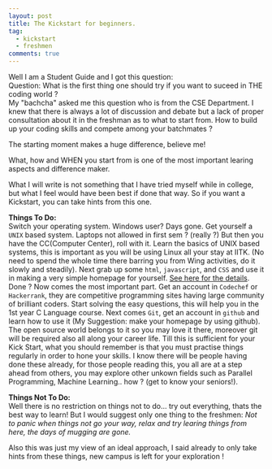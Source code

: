 ```yaml
---
layout: post
title: The Kickstart for beginners.
tag: 
  - kickstart
  - freshmen
comments: true
---
```


Well I am a Student Guide and I got this question:
<br>
Question: What is the first thing one should try if you want to suceed in THE coding world ?
<br>
My "bachcha" asked me this question who is from the CSE Department. I knew that there is always a lot of
discussion and debate but a lack of proper consultation about it in the freshman as to what to start from. How to build up your coding skills
and compete among your batchmates ?
<!--more--> The starting moment makes a huge difference, believe me!
What, how and WHEN you start from is one of the most important learing aspects and difference
maker.<br>

What I will write is not something that I have tried myself while in college, but what I feel 
would have been best if done that way. So if you want a Kickstart, you can take hints from this
one.<br>

**Things To Do:**
<br>
Switch your operating system. Windows user? Days gone. Get yourself a <code>UNIX</code> based system. Laptops 
not allowed in first sem ? (really ?) But then you have the CC(Computer Center), roll with it. Learn the basics of UNIX based systems, this is important as you will be using Linux all your stay at IITK.
(No need to spend the whole time there barring you from Wing activities, do it slowly and steadily).
Next grab up some <code>html</code>, <code>javascript</code>, and <code>CSS</code> and use it in making a very simple homepage for yourself.
[See here for the details](http://www.iitk.ac.in/cc/homepage/).
Done ? Now comes the most important part. Get an account in <code>Codechef</code> or <code>Hackerrank</code>, they are 
competitive programming sites having large community of brilliant coders. Start solving the easy questions, this will help you in the 1st year
C Language course. Next comes <code>Git</code>, get an account in <code>github</code> and learn how to use it (My Suggestion: make your homepage by using github). The 
open source world belongs to it so you may love it there, moreover git will be required also all along your career life.
Till this is sufficient for your Kick Start, what you should remember is that you must 
practise things regularly in order to hone your skills. I know there will be people having done these already, 
for those people reading this, you all are at a step ahead from others, you may explore other unkown fields such as 
Parallel Programming, Machine Learning.. how ? (get to know your seniors!).<br>

**Things Not To Do:**
<br>
Well there is no restriction on things not to do... try out everything, thats the best way to learn!
But I would suggest only one thing to the freshmen: _Not to panic when things not go your way, relax and try learing things
from here, the days of mugging are gone._<br>

Also this was just my view of an ideal approach, I said already to only take hints from these things, new campus is left 
for your exploration !
